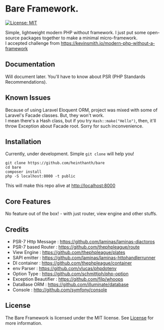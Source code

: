 # Bare Framework.

[![License: MIT](https://img.shields.io/badge/License-MIT-green.svg)](LICENSE)

Simple, lightweight modern PHP without framework. I just put some open-source packages together to make a minimal micro-framework. \
I accepted challenge from <https://kevinsmith.io/modern-php-without-a-framework>


## Documentation

Will document later. You'll have to know about PSR (PHP Standards Recommendations).


## Known Issues

Because of using Laravel Eloquent ORM, project was mixed with some of Laravel's Facade classes. But, they won't work.\
I mean there's a Hash class, but if you try `Hash::make("Hello")`, then, it'll throw Exception about Facade root. Sorry for such inconvenience.


## Installation

Currently, under development. Simple `git clone` will help you!

```shell script
git clone https://github.com/heinthanth/bare
cd bare
composer install
php -S localhost:8000 -t public
```

This will make this repo alive at <http://localhost:8000>


## Core Features

No feature out of the box! - with just router, view engine and other stuffs.


## Credits

* PSR-7 Http Message : <https://github.com/laminas/laminas-diactoros>
* PSR-7 based Router : <https://github.com/thephpleague/route>
* View Engine : <https://github.com/thephpleague/plates>
* SAPI emitter : <https://github.com/laminas/laminas-httphandlerrunner>
* DI container : <https://github.com/thephpleague/container>
* env Parser : <https://github.com/vlucas/phpdotenv>
* Option Type : <https://github.com/schmittjoh/php-option>
* Exception Beautifier : <https://github.com/filp/whoops>
* DataBase ORM : <https://github.com/illuminate/database>
* Console : <http://github.com/symfony/console>

## License

The Bare Framework is licensed under the MIT license. See [License](LICENSE) for more information.
